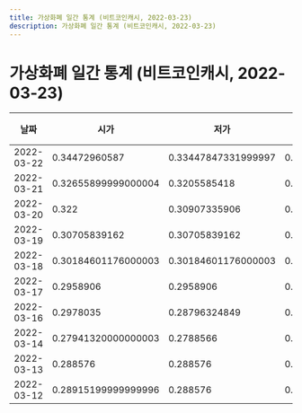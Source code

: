```yaml
---
title: 가상화폐 일간 통계 (비트코인캐시, 2022-03-23)
description: 가상화폐 일간 통계 (비트코인캐시, 2022-03-23)
---
```


가상화폐 일간 통계 (비트코인캐시, 2022-03-23)
===

|날짜|시가|저가|고가|종가|비고|
|--|--|--|--|--|--|
|2022-03-22|0.34472960587|0.33447847331999997|0.37133400001|0.37133400001|    |
|2022-03-21|0.32655899999000004|0.3205585418|0.34472960587|0.33428421578|    |
|2022-03-20|0.322|0.30907335906|0.34348857654|0.326161|    |
|2022-03-19|0.30705839162|0.30705839162|0.3114216|0.3114216|    |
|2022-03-18|0.30184601176000003|0.30184601176000003|0.30338948411|0.302|    |
|2022-03-17|0.2958906|0.2958906|0.29710636386|0.2966922|    |
|2022-03-16|0.2978035|0.28796324849|0.299296|0.29710636386|    |
|2022-03-14|0.27941320000000003|0.2788566|0.2798935|0.2788566|    |
|2022-03-13|0.288576|0.288576|0.288576|0.288576|    |
|2022-03-12|0.28915199999999996|0.288576|0.29203249999|0.288576|    |
